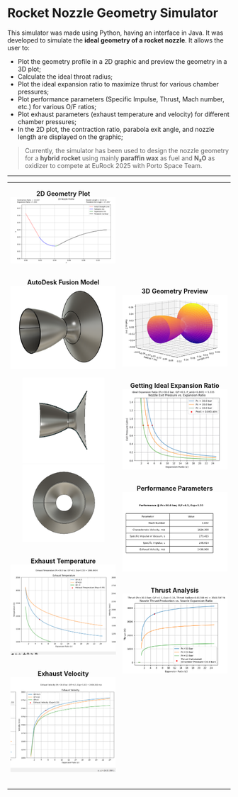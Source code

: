 # Rocket Nozzle Geometry Simulator

This simulator was made using Python, having an interface in Java. It was developed to simulate the **ideal geometry of a rocket nozzle**. It allows the user to:

- Plot the geometry profile in a 2D graphic and preview the geometry in a 3D plot;
- Calculate the ideal throat radius;
- Plot the ideal expansion ratio to maximize thrust for various chamber pressures;
- Plot performance parameters (Specific Impulse, Thrust, Mach number, etc.) for various O/F ratios;
- Plot exhaust parameters (exhaust temperature and velocity) for different chamber pressures;
- In the 2D plot, the contraction ratio, parabola exit angle, and nozzle length are displayed on the graphic;

> Currently, the simulator has been used to design the nozzle geometry for a **hybrid rocket** using mainly **paraffin wax** as fuel and **N₂O** as oxidizer to compete at EuRock 2025 with Porto Space Team.

---

<div align="center">

<table>
<tr>

<!-- LEFT COLUMN -->
<td align="center" width="50%">

<b>2D Geometry Plot</b><br>
<img src="2Dplot.png" width="380"/><br><br>

<b>AutoDesk Fusion Model</b><br>
<img src="NozzleGeometryFusion0.png" width="380"/><br><br>
<img src="NozzleGeometryFusion1.png" width="185"/>
<img src="NozzleGeometryFusion2.png" width="185"/><br><br>

<b>Exhaust Temperature</b><br>
<img src="ExhaustTemperaturePlot.png" width="380"/><br><br>

<b>Exhaust Velocity</b><br>
<img src="ExhaustVelocityPlot.png" width="380"/><br><br>

</td>

<!-- RIGHT COLUMN -->
<td align="center" width="50%">

<b>3D Geometry Preview</b><br>
<img src="3DPlot.png" width="380"/><br><br>

<b>Getting Ideal Expansion Ratio</b><br>
<img src="ExpansionRatioPlot.png" width="380"/><br><br>

<b>Performance Parameters</b><br>
<img src="PerformanceTable.png" width="380"/><br><br>

<b>Thrust Analysis</b><br>
<img src="ThrustPlot.png" width="380"/><br><br>

</td>

</tr>
</table>

</div>
